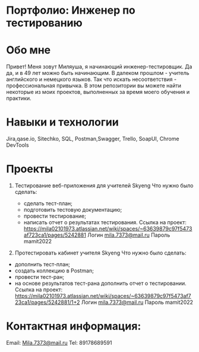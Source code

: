 # Портфолио: Инженер по тестированию 
# Обо мне 
Привет! Меня зовут Миляуша, я начинающий инженер-тестировщик. Да да, и в 49 лет можно быть начинающим. В далеком прошлом - учитель английского и немецкого языков. Так что искать несоответствия - профессиональная привычка. 
В этом репозитории вы можете найти некоторые из моих проектов, выполненных за время моего обучения и практики.
# Навыки и технологии
Jira,qase.io, Sitechko, SQL, Postman,Swagger, Trello,
SoapUI, Chrome DevTools
# Проекты 
1. Тестирование веб-приложения для учителей Skyeng
  Что нужно было сделать:
   - сделать тест-план;
   - подготовить тестовую документацию;
   - провести тестирование;
   - написать отчет о результатах тестирования.
 Ссылка на проект: https://mila02101973.atlassian.net/wiki/spaces/~63639879c97f5473af723ca1/pages/5242881
 Логин  mila.7373@mail.ru 
 Пароль mamit2022
 
 2. Протестировать кабинет учителя Skyeng
   Что нужно было сделать:
   - дополнить тест-план;
   - создать коллекцию в Postman;
   - провести тест-ран;
   - на основе результатов тест-рана дополнить отчет о тестировании.
   Ссылка на проект: https://mila02101973.atlassian.net/wiki/spaces/~63639879c97f5473af723ca1/pages/5242881/1+2
   Логин  mila.7373@mail.ru 
   Пароль mamit2022
  # Контактная информация: 
   Email: Mila.7373@mail.ru
   Tel: 89178689591
